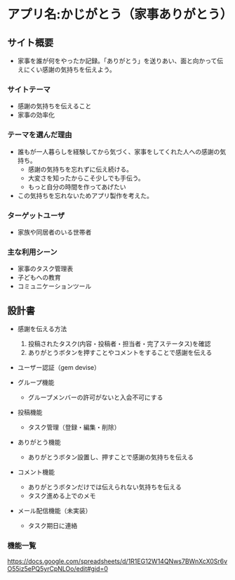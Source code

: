 # アプリ名:かじがとう（家事ありがとう）

## サイト概要
- 家事を誰が何をやったか記録。「ありがとう」を送りあい、面と向かって伝えにくい感謝の気持ちを伝えよう。

### サイトテーマ
- 感謝の気持ちを伝えること
- 家事の効率化

### テーマを選んだ理由
- 誰もが一人暮らしを経験してから気づく、家事をしてくれた人への感謝の気持ち。
  - 感謝の気持ちを忘れずに伝え続ける。
  - 大変さを知ったからこそ少しでも手伝う。
  - もっと自分の時間を作ってあげたい
- この気持ちを忘れないためアプリ製作を考えた。

### ターゲットユーザ
- 家族や同居者のいる世帯者

### 主な利用シーン
- 家事のタスク管理表
- 子どもへの教育
- コミュニケーションツール

## 設計書
- 感謝を伝える方法
  1. 投稿されたタスク(内容・投稿者・担当者・完了ステータス)を確認
  2. ありがとうボタンを押すことやコメントをすることで感謝を伝える

- ユーザー認証（gem devise）
- グループ機能
  - グループメンバーの許可がないと入会不可にする
- 投稿機能
  - タスク管理（登録・編集・削除）
- ありがとう機能
  - ありがとうボタン設置し、押すことで感謝の気持ちを伝える
- コメント機能
  - ありがとうボタンだけでは伝えられない気持ちを伝える
  - タスク進める上でのメモ
- メール配信機能（未実装）
  - タスク期日に連絡

### 機能一覧
  https://docs.google.com/spreadsheets/d/1R1EG12W14QNws7BWnXcX0Sr6vO55iz5ePQ5yrCpNLOo/edit#gid=0
